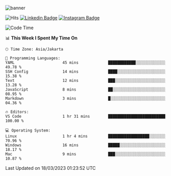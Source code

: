 ![banner](https://readme-typing-svg.herokuapp.com/?lines=Hello,+There!+👋;This+is+ryanbekhen....;Nice+to+meet+you!&center=false)

![Hits](https://hits.seeyoufarm.com/api/count/incr/badge.svg?url=https%3A%2F%2Fgithub.com%2Fryanbekhen%2Fhit-counter&count_bg=%2379C83D&title_bg=%23555555&icon=github.svg&icon_color=%23E7E7E7&title=Provile+views&edge_flat=true)
[![Linkedin Badge](https://img.shields.io/badge/-LinkedIn-0e76a8?style=flat-square&logo=Linkedin&logoColor=white)](https://linkedin.com/in/ryanbekhen)
[![Instagram Badge](https://img.shields.io/badge/-Instagram-e4405f?style=flat-square&logo=Instagram&logoColor=white)](https://instagram.com/ryanbekhen.dev/)

<!--START_SECTION:waka-->
![Code Time](http://img.shields.io/badge/Code%20Time-207%20hrs%2044%20mins-blue)

📊 **This Week I Spent My Time On** 

```text
🕑︎ Time Zone: Asia/Jakarta

💬 Programming Languages: 
YAML                     45 mins             ████████████░░░░░░░░░░░░░   49.78 % 
SSH Config               14 mins             ████░░░░░░░░░░░░░░░░░░░░░   15.38 % 
Text                     12 mins             ███░░░░░░░░░░░░░░░░░░░░░░   13.28 % 
JavaScript               8 mins              ██░░░░░░░░░░░░░░░░░░░░░░░   08.95 % 
Markdown                 3 mins              █░░░░░░░░░░░░░░░░░░░░░░░░   04.36 % 

🔥 Editors: 
VS Code                  1 hr 31 mins        █████████████████████████   100.00 % 

💻 Operating System: 
Linux                    1 hr 4 mins         ██████████████████░░░░░░░   70.96 % 
Windows                  16 mins             █████░░░░░░░░░░░░░░░░░░░░   18.17 % 
Mac                      9 mins              ███░░░░░░░░░░░░░░░░░░░░░░   10.87 % 
```


 Last Updated on 18/03/2023 01:23:52 UTC
<!--END_SECTION:waka-->
